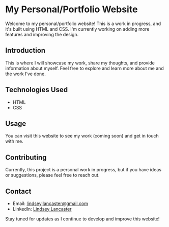 # My Personal/Portfolio Website

Welcome to my personal/portfolio website! This is a work in progress, and it's built using HTML and CSS. I'm currently working on adding more features and improving the design. 


## Introduction
This is where I will showcase my work, share my thoughts, and provide information about myself. Feel free to explore and learn more about me and the work I've done.


## Technologies Used
- HTML
- CSS

## Usage
You can visit this website to see my work (coming soon) and get in touch with me.

## Contributing
Currently, this project is a personal work in progress, but if you have ideas or suggestions, please feel free to reach out.

## Contact
- Email: lindseyjlancaster@gmail.com
- LinkedIn: [Lindsey Lancaster](https://www.linkedin.com/in/lindsey-lancaster/)

Stay tuned for updates as I continue to develop and improve this website!
